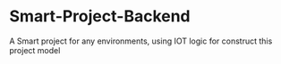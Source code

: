 # Smart-Project-Backend
A Smart project for any environments, using IOT logic for construct this project model
